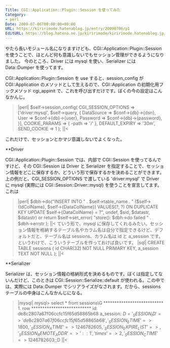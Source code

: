 ```yaml
---
Title: CGI::Application::Plugin::Session を使ってみた
Category:
- perl
Date: 2009-07-06T00:00:00+09:00
URL: https://kiririmode.hatenablog.jp/entry/20090706/p1
EditURL: https://blog.hatena.ne.jp/kiririmode/kiririmode.hatenablog.jp/atom/entry/8454420450078212877
---
```



やたら長いモジュール名になりますけども、CGI::Application::Plugin::Session を使うことで、ほとんど何も意識しないでもセッション管理ができるようになりました。
今のところ、Driver には mysql を使い、Serializer には Data::Dumper を使ってます。

CGI::Application::Plugin::Session を use すると、session_config が CGI::Application のメソッドとして生えるので、CGI::Application の初期化用フックメソッド cgi_appinit で、これを呼び出すだけです。ぼくの今の設定はこんなかんじ。
>|perl|
    $self->session_config(
        CGI_SESSION_OPTIONS => ['driver:mysql', $self->query, {
            DataSource => $conf->{db}->{dsn},
            User       => $conf->{db}->{user},
            Password   => $conf->{db}->{password},
        }],
        COOKIE_PARAMS  => { -path => '/' },
        DEFAULT_EXPIRY => '30m',
        SEND_COOKIE    => 1
    );
||<

これだけで、セッションとかマジ意識しないでよくなった。

**Driver

CGI::Application::Plugin::Session では、内部で CGI::Session を使ってるんですけど、その CGI::Session は Driver と Serializer を指定することで、セッション情報をどこに保存するか、どういう形で保存するかを決めることができます。
上の例だと、CGI_SESSION_OPTIONS で渡している 'driver:mysql' で Driver に mysql (実際には CGI::Session::Driver::mysql) を使うことを宣言してます。これは
>|perl|
    $dbh->do("INSERT INTO " . $self->table_name .
			 " ($self->{IdColName}, $self->{DataColName}) VALUES(?, ?) ON DUPLICATE KEY UPDATE $self->{DataColName} = ?",
			 undef, $sid, $datastr, $datastr)
        or return $self->set_error( "store(): \$dbh->do failed " . $dbh->errstr );
||<
ていう形で、mysql に保存してくれるみたい。セッション情報を格納するテーブル名やカラム名は自分で指定できるけど、デフォルトだと、テーブル名は sessions、カラム名は id と a_session です。というわけで、こういうテーブルを作っておけば良いです。
>|sql|
    CREATE TABLE sessions (
        id CHAR(32) NOT NULL PRIMARY KEY,
        a_session TEXT NOT NULL
    );
||<

**Serializer

Serializer は、セッション情報の格納形式を決めるものです。ぼくは指定してないんだけど、このときは CGI::Session::Serialize::default が使われる。この中では、実際には Data::Dumper でシリアライズがなされます。だから、sessions テーブルの中身はこんなかんじになる。
>|mysql|
mysql> select * from sessions\G 
*************************** 1. row ***************************
       id: de8c2807a67f06ccfc15f65d58865b68
a_session: $D = {'_SESSION_ID' => 'de8c2807a67f06ccfc15f65d58865b68','_SESSION_ETIME' => 1800,'_SESSION_ATIME' => 1246782605,'_SESSION_EXPIRE_LIST' => {},'_SESSION_REMOTE_ADDR' => '::1','times' => 2,'_SESSION_CTIME' => 1246782603};;$D
||<
